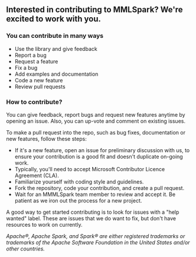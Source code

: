 ## Interested in contributing to MMLSpark?  We're excited to work with you.

### You can contribute in many ways

* Use the library and give feedback
* Report a bug
* Request a feature
* Fix a bug
* Add examples and documentation
* Code a new feature
* Review pull requests

### How to contribute?

You can give feedback, report bugs and request new features anytime by
opening an issue. Also, you can up-vote and comment on existing issues.

To make a pull request into the repo, such as bug fixes, documentation
or new features, follow these steps:

* If it's a new feature, open an issue for preliminary discussion with
  us, to ensure your contribution is a good fit and doesn't duplicate
  on-going work.
* Typically, you'll need to accept Microsoft Contributor Licence
  Agreement (CLA).
* Familiarize yourself with coding style and guidelines.
* Fork the repository, code your contribution, and create a pull
  request.
* Wait for an MMMLSpark team member to review and accept it.  Be patient
  as we iron out the process for a new project.

A good way to get started contributing is to look for issues with a "help
wanted" label.  These are issues that we do want to fix, but don't have
resources to work on currently.

*Apache®, Apache Spark, and Spark® are either registered trademarks or
trademarks of the Apache Software Foundation in the United States and/or other
countries.*
